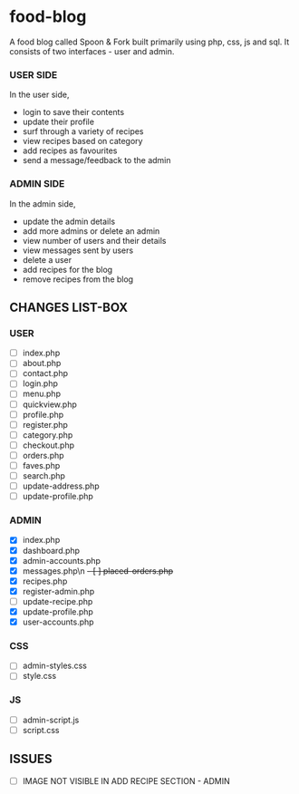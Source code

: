 # food-blog

A food blog called Spoon & Fork built primarily using php, css, js and sql.
It consists of two interfaces - user and admin.

### USER SIDE 

In the user side, 
- login to save their contents
- update their profile
- surf through a variety of recipes 
- view recipes based on category
- add recipes as favourites
- send a message/feedback to the admin


### ADMIN SIDE

In the admin side,
- update the admin details
- add more admins or delete an admin
- view number of users and their details
- view messages sent by users
- delete a user
- add recipes for the blog
- remove recipes from the blog

## CHANGES LIST-BOX

### USER

- [ ] index.php
- [ ] about.php
- [ ] contact.php
- [ ] login.php
- [ ] menu.php
- [ ] quickview.php
- [ ] profile.php
- [ ] register.php
- [ ] category.php
- [ ] checkout.php
- [ ] orders.php
- [ ] faves.php
- [ ] search.php
- [ ] update-address.php
- [ ] update-profile.php

### ADMIN
- [x] index.php
- [x] dashboard.php
- [x] admin-accounts.php
- [x] messages.php\n
~~- [ ] placed-orders.php~~
- [x] recipes.php
- [x] register-admin.php
- [ ] update-recipe.php
- [x] update-profile.php
- [x] user-accounts.php

### CSS

- [ ] admin-styles.css
- [ ] style.css

### JS

- [ ] admin-script.js
- [ ] script.css

## ISSUES

- [ ] IMAGE NOT VISIBLE IN ADD RECIPE SECTION - ADMIN
